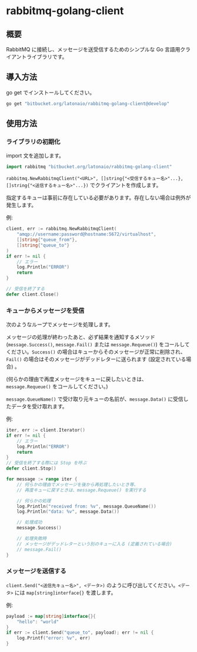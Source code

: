 # rabbitmq-golang-client

## 概要

RabbitMQ に接続し、メッセージを送受信するためのシンプルな Go 言語用クライアントライブラリです。


## 導入方法

go get でインストールしてください。

```sh
go get "bitbucket.org/latonaio/rabbitmq-golang-client@develop"
```


## 使用方法

### ライブラリの初期化

import 文を追加します。

```go
import rabbitmq "bitbucket.org/latonaio/rabbitmq-golang-client"
```

`rabbitmq.NewRabbitmqClient("<URL>", []string{"<受信するキュー名>"...}, []string{"<送信するキュー名>"...})` でクライアントを作成します。

指定するキューは事前に存在している必要があります。存在しない場合は例外が発生します。

例:

```go
client, err := rabbitmq.NewRabbitmqClient(
	"amqp://username:password@hostname:5672/virtualhost",
	[]string{"queue_from"},
	[]string{"queue_to"}
)
if err != nil {
	// エラー
	log.Println("ERROR")
	return
}

// 受信を終了する
defer client.Close()
```


### キューからメッセージを受信

次のようなループでメッセージを処理します。

メッセージの処理が終わったあと、必ず結果を通知するメソッド (`message.Success()`, `message.Fail()` または `message.Requeue()`) をコールしてください。`Success()` の場合はキューからそのメッセージが正常に削除され、`Fail()` の場合はそのメッセージがデッドレターに送られます (設定されている場合) 。

(何らかの理由で再度メッセージをキューに戻したいときは、`message.Requeue()` をコールしてください。)

`message.QueueName()` で受け取り元キューの名前が、`message.Data()` に受信したデータを受け取れます。

例:

```go
iter, err := client.Iterator()
if err != nil {
	// エラー
	log.Println("ERROR")
	return
}
// 受信を終了する際には Stop を呼ぶ
defer client.Stop()

for message := range iter {
	// 何らかの理由でメッセージを後から再処理したいとき等、
	// 再度キューに戻すときは、message.Requeue() を実行する

	// 何らかの処理
	log.Println("received from: %v", message.QueueName())
	log.Println("data: %v", message.Data())

	// 処理成功
	message.Success()

	// 処理失敗時
	// メッセージがデッドレターという別のキューに入る (定義されている場合)
	// message.Fail()
}
```


### メッセージを送信する

`client.Send("<送信先キュー名>", <データ>)` のように呼び出してください。`<データ>` には `map[string]interface{}` を渡します。

例:

```go
payload := map[string]interface{}{
	"hello": "world"
}
if err := client.Send("queue_to", payload); err != nil {
	log.Printf("error: %v", err)
}
``` 

